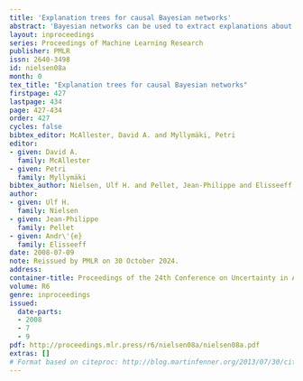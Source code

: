 ```yaml
---
title: 'Explanation trees for causal Bayesian networks'
abstract: 'Bayesian networks can be used to extract explanations about the observed state of a subset of variables. In this paper, we explicate the desiderata of an explanation and confront them with the concept of explanation proposed by existing methods. The necessity of taking into account causal approaches when sal graph is available is discussed. We then introduce causal explanation trees, based on the construction of explanation trees using the measure of causal information flow (Ay and Polani, 2006). This approach is compared to several other methods on known networks.'
layout: inproceedings
series: Proceedings of Machine Learning Research
publisher: PMLR
issn: 2640-3498
id: nielsen08a
month: 0
tex_title: "Explanation trees for causal Bayesian networks"
firstpage: 427
lastpage: 434
page: 427-434
order: 427
cycles: false
bibtex_editor: McAllester, David A. and Myllymäki, Petri
editor:
- given: David A.
  family: McAllester
- given: Petri
  family: Myllymäki
bibtex_author: Nielsen, Ulf H. and Pellet, Jean-Philippe and Elisseeff, Andr\'{e}
author:
- given: Ulf H.
  family: Nielsen
- given: Jean-Philippe
  family: Pellet
- given: Andr\'{e}
  family: Elisseeff 
date: 2008-07-09
note: Reissued by PMLR on 30 October 2024.
address:
container-title: Proceedings of the 24th Conference on Uncertainty in Artificial Intelligence
volume: R6
genre: inproceedings
issued:
  date-parts:
  - 2008
  - 7
  - 9
pdf: http://proceedings.mlr.press/r6/nielsen08a/nielsen08a.pdf
extras: []
# Format based on citeproc: http://blog.martinfenner.org/2013/07/30/citeproc-yaml-for-bibliographies/
---
```

